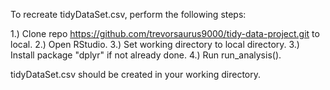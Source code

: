 To recreate tidyDataSet.csv, perform the following steps:

1.) Clone repo https://github.com/trevorsaurus9000/tidy-data-project.git to local.
2.) Open RStudio.
3.) Set working directory to local directory.
3.) Install package "dplyr" if not already done.
4.) Run run_analysis().

tidyDataSet.csv should be created in your working directory.